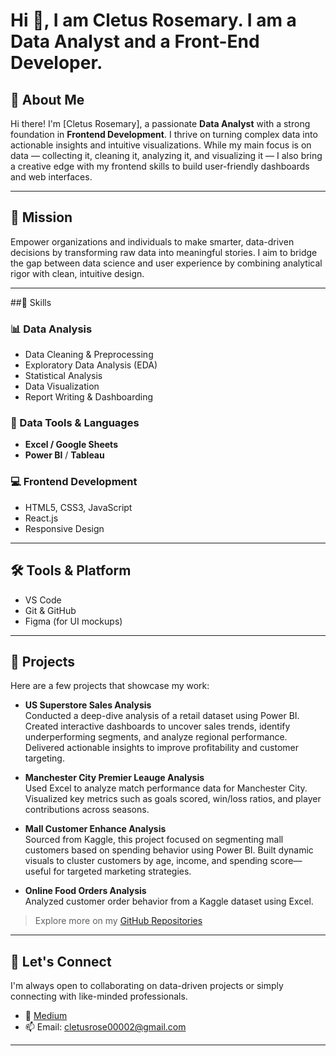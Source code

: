 <h1 align="left">Hi 👋, I am Cletus Rosemary. I am a Data Analyst and a Front-End Developer.</h1>

## 👋 About Me

Hi there! I'm [Cletus Rosemary], a passionate **Data Analyst** with a strong foundation in **Frontend Development**. I thrive on turning complex data into actionable insights and intuitive visualizations. While my main focus is on data — collecting it, cleaning it, analyzing it, and visualizing it — I also bring a creative edge with my frontend skills to build user-friendly dashboards and web interfaces.

---

## 🎯 Mission

Empower organizations and individuals to make smarter, data-driven decisions by transforming raw data into meaningful stories. I aim to bridge the gap between data science and user experience by combining analytical rigor with clean, intuitive design.

---

##🧠 Skills

### 📊 Data Analysis
- Data Cleaning & Preprocessing
- Exploratory Data Analysis (EDA)
- Statistical Analysis
- Data Visualization
- Report Writing & Dashboarding

### 🧮 Data Tools & Languages
- **Excel / Google Sheets**
- **Power BI** / **Tableau**

### 💻 Frontend Development
- HTML5, CSS3, JavaScript
- React.js
- Responsive Design

---

## 🛠 Tools & Platform

- VS Code
- Git & GitHub
- Figma (for UI mockups)

---

## 📁 Projects

Here are a few projects that showcase my work:

- **US Superstore Sales Analysis**  
  Conducted a deep-dive analysis of a retail dataset using Power BI. Created interactive dashboards   to uncover sales trends, identify underperforming segments, and analyze regional performance. Delivered actionable insights to improve profitability and customer targeting.

- **Manchester City Premier Leauge Analysis**  
  Used Excel to analyze match performance data for Manchester City. Visualized key metrics such as goals scored, win/loss ratios, and player contributions across seasons.

- **Mall Customer Enhance Analysis**  
  Sourced from Kaggle, this project focused on segmenting mall customers based on spending behavior using Power BI. Built dynamic visuals to cluster customers by age, income, and spending score—useful for targeted marketing strategies.

-  **Online Food Orders Analysis**  
  Analyzed customer order behavior from a Kaggle dataset using Excel.

> Explore more on my [GitHub Repositories](https://github.com/softRose234)

---

## 🤝 Let's Connect

I'm always open to collaborating on data-driven projects or simply connecting with like-minded professionals.

- 💼 [Medium](https://medium.com/@cletusrose002)
- 📫 Email: cletusrose00002@gmail.com
  

---




###

<!--
**softRose234/softRose234** is a ✨ _special_ ✨ repository because its `README.md` (this file) appears on your GitHub profile.

Here are some ideas to get you started:

- 🔭 I’m currently working on ...
- 🌱 I’m currently learning ...
- 👯 I’m looking to collaborate on ...
- 🤔 I’m looking for help with ...
- 💬 Ask me about ...
- 📫 How to reach me: ...
- 😄 Pronouns: ...
- ⚡ Fun fact: ...
-->
